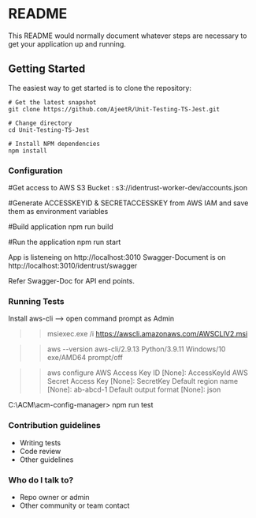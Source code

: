 # README #

This README would normally document whatever steps are necessary to get your application up and running.

## Getting Started

The easiest way to get started is to clone the repository:

```
# Get the latest snapshot
git clone https://github.com/AjeetR/Unit-Testing-TS-Jest.git

# Change directory
cd Unit-Testing-TS-Jest

# Install NPM dependencies
npm install
```

### Configuration ###

#Get access to AWS S3 Bucket : s3://identrust-worker-dev/accounts.json

#Generate ACCESSKEYID & SECRETACCESSKEY from AWS IAM and save them as environment variables

#Build application 
npm run build

#Run the application
npm run start

App is listeneing on http://localhost:3010
Swagger-Document is on http://localhost:3010/identrust/swagger

Refer Swagger-Doc for API end points.

### Running Tests ###

Install aws-cli --> open command prompt as Admin
>> msiexec.exe /i https://awscli.amazonaws.com/AWSCLIV2.msi

>> aws --version
aws-cli/2.9.13 Python/3.9.11 Windows/10 exe/AMD64 prompt/off

>> aws configure
AWS Access Key ID [None]: AccessKeyId <Enter your actual AccessKeyId>
AWS Secret Access Key [None]: SecretKey <Enter your actual SecretKey>
Default region name [None]: ab-abcd-1 <Enter your actual region>
Default output format [None]: json

C:\ACM\acm-config-manager> npm run test

### Contribution guidelines ###

* Writing tests
* Code review
* Other guidelines

### Who do I talk to? ###

* Repo owner or admin
* Other community or team contact